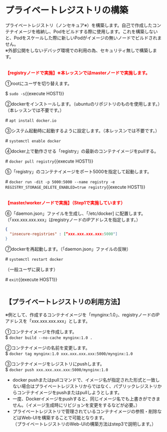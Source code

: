 # プライベートレジストリの構築  
プライベートレジストリ（ノンセキュア※）を構築します。自己で作成したコンテナイメージを格納し、Podをビルドする際に使用します。これを構築しないと、Podをスケールした際に新しいPodがイメージの無いノードでビルドされません。  
※外部公開をしないデバッグ環境での利用の為、セキュリティ無しで構築します。  
<br>

**<span style="color: red; ">【registryノードで実施】※本レッスンではmasterノードで実施します。</span>**  

①rootにユーザを切り替えます。  

$ `sudo -s`{{execute HOST1}}  

②dockerをインストールします。（ubuntuのリポジトリのものを使用します。）（本レッスンでは不要です。）  

\# `apt install docker.io`  

③システム起動時に起動するように設定します。（本レッスンでは不要です。）  

\# `systemctl enable docker`  

④docker上で動作させる「registry」の最新のコンテナイメージをpullする。

\# `docker pull registry`{{execute HOST1}}  

⑤「registry」のコンテナイメージをポート5000を指定して起動します。

\# `docker run -dit -p 5000:5000 --name registry -e REGISTRY_STORAGE_DELETE_ENABLED=true registry`{{execute HOST1}}  
<br>

**<span style="color: red; ">【master/workerノードで実施】（Step1で実施しています）</span>**  

⑥「daemon.json」ファイルを生成し、「/etc/docker]
に配置します。（「xxx.xxx.xxx.xxx」はregistryノードのIPアドレスを指定します。）  
```json
{
  "insecure-registries" : [“xxx.xxx.xxx.xxx:5000"]
}
```

⑦dockerを再起動します。（「daemon.json」ファイルの反映）  

\# `systemctl restart docker`  

（一般ユーザに戻します）  

\# `exit`{{execute HOST1}}  
<br>

## 【プライベートレジストリの利用方法】  
※例として、作成するコンテナイメージを「mynginx:1.0」、registryノードのIPアドレスを「xxx.xxx.xxx.xxx」とします。

①コンテナイメージを作成します。  
$ `docker build --no-cache mynginx:1.0 .`  

②コンテナイメージの名前を変更します。  
$ `docker tag mynginx:1.0 xxx.xxx.xxx.xxx:5000/mynginx:1.0`  

③コンテナイメージをレジストリにpushします。  
$ `docker push xxx.xxx.xxx.xxx:5000/mynginx:1.0`  

- docker pushまたはpullコマンドで、イメージ名が指定された形式と一致しない場合はプライベートレジストリからではなく、パブリックレジストリからコンテナイメージをpushまたはpullしようとします。  
- 一度、Dockerイメージをpushすると、同じイメージ名でも上書きができません。（イメージ生成時にリビジョンを変更をするなどが必要。）  
- プライベートレジストリで管理されているコンテナイメージの参照・削除などはWeb-UIを構築することで可能となります。    
（プライベートレジストリのWeb-UIの構築方法はstep3で説明します。）  

